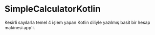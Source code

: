 # SimpleCalculatorKotlin
Kesirli sayılarla temel 4 işlem yapan Kotlin diliyle yazılmış basit bir hesap makinesi app'i.
